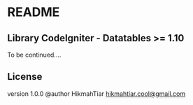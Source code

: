 # README

## Library CodeIgniter - Datatables >= 1.10

To be continued....


## License
version 1.0.0
@author HikmahTiar <hikmahtiar.cool@gmail.com>